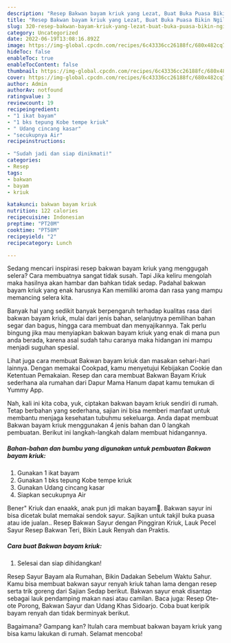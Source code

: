 ```yaml
---
description: "Resep Bakwan bayam kriuk yang Lezat, Buat Buka Puasa Bikin Ngiler"
title: "Resep Bakwan bayam kriuk yang Lezat, Buat Buka Puasa Bikin Ngiler"
slug: 320-resep-bakwan-bayam-kriuk-yang-lezat-buat-buka-puasa-bikin-ngiler
category: Uncategorized
date: 2022-06-19T13:08:16.892Z
image: https://img-global.cpcdn.com/recipes/6c43336cc26188fc/680x482cq70/bakwan-bayam-kriuk-foto-resep-utama.jpg
hideToc: false
enableToc: true
enableTocContent: false
thumbnail: https://img-global.cpcdn.com/recipes/6c43336cc26188fc/680x482cq70/bakwan-bayam-kriuk-foto-resep-utama.jpg
cover: https://img-global.cpcdn.com/recipes/6c43336cc26188fc/680x482cq70/bakwan-bayam-kriuk-foto-resep-utama.jpg
author: Admin
authorAv: notfound
ratingvalue: 3
reviewcount: 19
recipeingredient:
- "1 ikat bayam"
- "1 bks tepung Kobe tempe kriuk"
- " Udang cincang kasar"
- "secukupnya Air"
recipeinstructions:

- "Sudah jadi dan siap dinikmati!"
categories:
- Resep
tags:
- bakwan
- bayam
- kriuk

katakunci: bakwan bayam kriuk 
nutrition: 122 calories
recipecuisine: Indonesian
preptime: "PT20M"
cooktime: "PT58M"
recipeyield: "2"
recipecategory: Lunch

---
```



Sedang mencari inspirasi resep bakwan bayam kriuk yang menggugah selera? Cara membuatnya sangat tidak susah. Tapi Jika keliru mengolah maka hasilnya akan hambar dan bahkan tidak sedap. Padahal bakwan bayam kriuk yang enak harusnya Kan memiliki aroma dan rasa yang mampu memancing selera kita.


Banyak hal yang sedikit banyak berpengaruh terhadap kualitas rasa dari bakwan bayam kriuk, mulai dari jenis bahan, selanjutnya pemilihan bahan segar dan bagus, hingga cara membuat dan menyajikannya. Tak perlu bingung jika mau menyiapkan bakwan bayam kriuk yang enak di mana pun anda berada, karena asal sudah tahu caranya maka hidangan ini mampu menjadi suguhan spesial.

Lihat juga cara membuat Bakwan bayam kriuk dan masakan sehari-hari lainnya. Dengan memakai Cookpad, kamu menyetujui Kebijakan Cookie dan Ketentuan Pemakaian. Resep dan cara membuat Bakwan Bayam Kriuk sederhana ala rumahan dari Dapur Mama Hanum dapat kamu temukan di Yummy App.


Nah, kali ini kita coba, yuk, ciptakan bakwan bayam kriuk sendiri di rumah. Tetap berbahan yang sederhana, sajian ini bisa memberi manfaat untuk membantu menjaga kesehatan tubuhmu sekeluarga. Anda dapat membuat Bakwan bayam kriuk menggunakan 4 jenis bahan dan 0 langkah pembuatan. Berikut ini langkah-langkah dalam membuat hidangannya.

<!--inarticleads1-->

##### Bahan-bahan dan bumbu yang digunakan untuk pembuatan Bakwan bayam kriuk:

1. Gunakan 1 ikat bayam
1. Gunakan 1 bks tepung Kobe tempe kriuk
1. Gunakan  Udang cincang kasar
1. Siapkan secukupnya Air


Bener&#34; Kriuk dan enaakk, anak pun jdi makan bayam🥰. Bakwan sayur ini bisa dicetak bulat memakai sendok sayur. Sajikan untuk takjil buka puasa atau ide jualan.. Resep Bakwan Sayur dengan Pinggiran Kriuk, Lauk Pecel Sayur Resep Bakwan Teri, Bikin Lauk Renyah dan Praktis. 

<!--inarticleads2-->

##### Cara buat Bakwan bayam kriuk:


1. Selesai dan siap dihidangkan!

Resep Sayur Bayam ala Rumahan, Bikin Dadakan Sebelum Waktu Sahur. Kamu bisa membuat bakwan sayur renyah kriuk tahan lama dengan resep serta trik goreng dari Sajian Sedap berikut. Bakwan sayur enak disantap sebagai lauk pendamping makan nasi atau camilan. Baca juga: Resep Ote-ote Porong, Bakwan Sayur dan Udang Khas Sidoarjo. Coba buat keripik bayam renyah dan tidak berminyak berikut. 

Bagaimana? Gampang kan? Itulah cara membuat bakwan bayam kriuk yang bisa kamu lakukan di rumah. Selamat mencoba!
